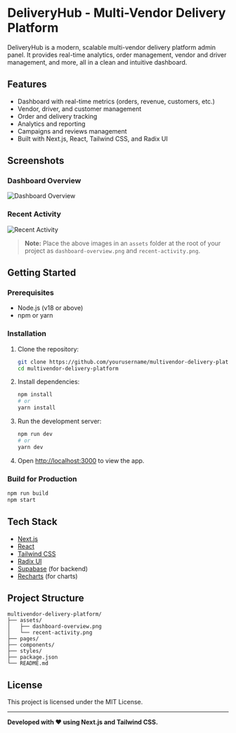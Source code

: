 # DeliveryHub - Multi-Vendor Delivery Platform

DeliveryHub is a modern, scalable multi-vendor delivery platform admin panel. It provides real-time analytics, order management, vendor and driver management, and more, all in a clean and intuitive dashboard.

## Features

- Dashboard with real-time metrics (orders, revenue, customers, etc.)
- Vendor, driver, and customer management
- Order and delivery tracking
- Analytics and reporting
- Campaigns and reviews management
- Built with Next.js, React, Tailwind CSS, and Radix UI

## Screenshots

### Dashboard Overview

![Dashboard Overview](./assets/dashboard-overview.png)

### Recent Activity

![Recent Activity](./assets/recent-activity.png)

> **Note:** Place the above images in an `assets` folder at the root of your project as `dashboard-overview.png` and `recent-activity.png`.

## Getting Started

### Prerequisites

- Node.js (v18 or above)
- npm or yarn

### Installation

1. Clone the repository:
    ```bash
    git clone https://github.com/yourusername/multivendor-delivery-platform.git
    cd multivendor-delivery-platform
    ```

2. Install dependencies:
    ```bash
    npm install
    # or
    yarn install
    ```

3. Run the development server:
    ```bash
    npm run dev
    # or
    yarn dev
    ```

4. Open [http://localhost:3000](http://localhost:3000) to view the app.

### Build for Production

```bash
npm run build
npm start
```

## Tech Stack

- [Next.js](https://nextjs.org/)
- [React](https://react.dev/)
- [Tailwind CSS](https://tailwindcss.com/)
- [Radix UI](https://www.radix-ui.com/)
- [Supabase](https://supabase.com/) (for backend)
- [Recharts](https://recharts.org/) (for charts)

## Project Structure

```
multivendor-delivery-platform/
├── assets/
│   ├── dashboard-overview.png
│   └── recent-activity.png
├── pages/
├── components/
├── styles/
├── package.json
└── README.md
```

## License

This project is licensed under the MIT License.

---

**Developed with ❤️ using Next.js and Tailwind CSS.**